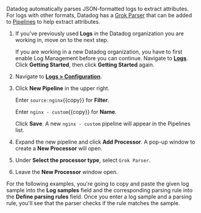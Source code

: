 Datadog automatically parses JSON-formatted logs to extract attributes. For logs with other formats, Datadog has a <a href="https://docs.datadoghq.com/logs/processing/processors/?tab=ui#grok-parser" target="_blank">Grok Parser</a> that can be added to <a href="https://docs.datadoghq.com/logs/processing/pipelines/" target="_blank">Pipelines</a> to help extract attributes.

1. If you've previously used **Logs** in the Datadog organization you are working in, move on to the next step. 

    If you are working in a new Datadog organization, you have to first enable Log Management before you can continue. Navigate to <a href="https://app.datadoghq.com/logs" target="_datadog">**Logs**</a>. Click **Getting Started**, then click **Getting Started** again.

2. Navigate to <a href="https://app.datadoghq.com/logs/pipelines" target="_datadog">**Logs > Configuration**</a>.

3. Click **New Pipeline** in the upper right. 

    Enter `source:nginx`{{copy}} for **Filter**.

    Enter `nginx - custom`{{copy}} for **Name**.

    Click **Save**. A new `nginx - custom` pipeline will appear in the Pipelines list.

4. Expand the new pipeline and click **Add Processor**. A pop-up window to create a **New Processor** will open.

8. Under **Select the processor type**, select `Grok Parser`.

9. Leave the **New Processor** window open.

For the following examples, you're going to copy and paste the given log sample into the **Log samples** field and the corresponding parsing rule into the **Define parsing rules** field. Once you enter a log sample and a parsing rule, you'll see that the parser checks if the rule matches the sample.
